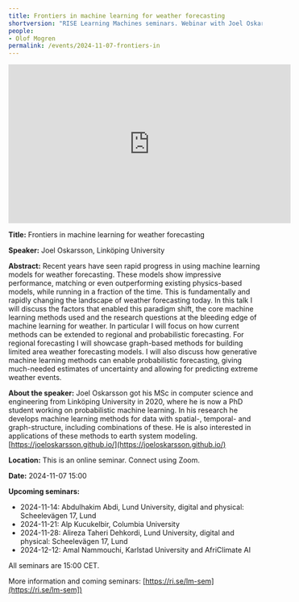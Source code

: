 ```yaml
---
title: Frontiers in machine learning for weather forecasting
shortversion: "RISE Learning Machines seminars. Webinar with Joel Oskarsson, Linköping University. [Read more!](/events/2024-11-07-frontiers-in)"
people:
- Olof Mogren
permalink: /events/2024-11-07-frontiers-in
---
```


<iframe width="560" height="315" src="https://www.youtube.com/embed/rSKuWHuA_CU?si=xwWcYTa_3Af5byFi" title="YouTube video player" frameborder="0" allow="accelerometer; autoplay; clipboard-write; encrypted-media; gyroscope; picture-in-picture; web-share" referrerpolicy="strict-origin-when-cross-origin" allowfullscreen></iframe>

**Title:** Frontiers in machine learning for weather forecasting

**Speaker:** Joel Oskarsson, Linköping University

**Abstract:** Recent years have seen rapid progress in using machine learning models for weather forecasting. These models show impressive performance, matching or even outperforming existing physics-based models, while running in a fraction of the time. This is fundamentally and rapidly changing the landscape of weather forecasting today. In this talk I will discuss the factors that enabled this paradigm shift, the core machine learning methods used and the research questions at the bleeding edge of machine learning for weather. In particular I will focus on how current methods can be extended to regional and probabilistic forecasting. For regional forecasting I will showcase graph-based methods for building limited area weather forecasting models. I will also discuss how generative machine learning methods can enable probabilistic forecasting, giving much-needed estimates of uncertainty and allowing for predicting extreme weather events.

**About the speaker:** Joel Oskarsson got his MSc in computer science and engineering from Linköping University in 2020, where he is now a PhD student working on probabilistic machine learning. In his research he develops machine learning methods for data with spatial-, temporal- and graph-structure, including combinations of these. He is also interested in applications of these methods to earth system modeling. [https://joeloskarsson.github.io/](https://joeloskarsson.github.io/)

**Location:** This is an online seminar. Connect using Zoom.

**Date:** 2024-11-07 15:00

**Upcoming seminars:**

* 2024-11-14: Abdulhakim Abdi, Lund University, digital and physical: Scheelevägen 17, Lund
* 2024-11-21: Alp Kucukelbir, Columbia University
* 2024-11-28: Alireza Taheri Dehkordi, Lund University, digital and physical: Scheelevägen 17, Lund
* 2024-12-12: Amal Nammouchi, Karlstad University and AfriClimate AI

All seminars are 15:00 CET.

More information and coming seminars: [https://ri.se/lm-sem](https://ri.se/lm-sem])
